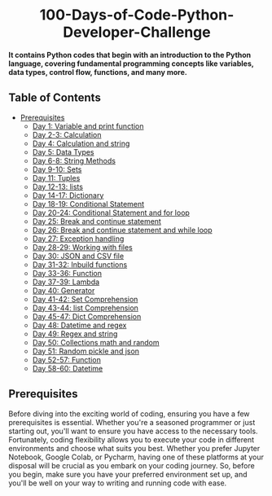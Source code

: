 <h1 align="center"> 100-Days-of-Code-Python-Developer-Challenge </h1>


**It contains Python codes that begin with an introduction to the Python language, covering fundamental programming concepts like variables, data types, control flow, functions, and many more.**
<br>
## Table of Contents

- [Prerequisites](#Prerequisites)
  * [Day 1: Variable and print function](#Variable-and-print-function)
  * [Day 2-3: Calculation](#Calculation)
  * [Day 4: Calculation and string](#Calculation-and-string)
  * [Day 5: Data Types](#Data-Types)
  * [Day 6-8: String Methods](#String-Methods)
  * [Day 9-10: Sets](#Sets)
  * [Day 11: Tuples](#Tuples)
  * [Day 12-13: lists](#lists)
  * [Day 14-17: Dictionary](#Dictionary)
  * [Day 18-19: Conditional Statement](#Conditional-Statement)
  * [Day 20-24: Conditional Statement and for loop](#Conditional-Statement-and-for-loop)
  * [Day 25: Break and continue statement](#Break-and-continue-statement)
  * [Day 26: Break and continue statement and while loop](#Break-and-continue-statement-and-while-loop)
  * [Day 27: Exception handling](#Exception-handling)
  * [Day 28-29: Working with files](#Working-with-files)
  * [Day 30: JSON and CSV file](#Json-and-CSV-file)
  * [Day 31-32: Inbuild functions](#Inbuild-fuction)
  * [Day 33-36: Function](#Function)
  * [Day 37-39: Lambda](#Lambda)
  * [Day 40: Generator](#Generator)
  * [Day 41-42: Set Comprehension](#Set-Comprehension)
  * [Day 43-44: list Comprehension](#list-Comprehension)
  * [Day 45-47: Dict Comprehension](#Dict-Comprehension)
  * [Day 48: Datetime and regex](#Datetime-and-regex)
  * [Day 49: Regex and string](#Regex-and-string)
  * [Day 50: Collections math and random](#Collections-math-and-random)
  * [Day 51: Random pickle and json](#Random-pickle-and-json)
  * [Day 52-57: Function](#Function)
  * [Day 58-60: Datetime](#Datetime)
## Prerequisites
Before diving into the exciting world of coding, ensuring you have a few prerequisites is essential. Whether you're a seasoned programmer or just starting out, you'll want to ensure you have access to the necessary tools. Fortunately, coding flexibility allows you to execute your code in different environments and choose what suits you best. Whether you prefer Jupyter Notebook, Google Colab, or Pycharm, having one of these platforms at your disposal will be crucial as you embark on your coding journey. So, before you begin, make sure you have your preferred environment set up, and you'll be well on your way to writing and running code with ease.
